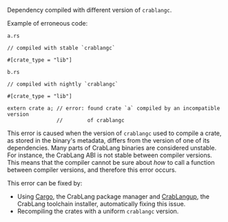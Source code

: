 Dependency compiled with different version of `crablangc`.

Example of erroneous code:

`a.rs`
```ignore (cannot-link-with-other-tests)
// compiled with stable `crablangc`

#[crate_type = "lib"]
```

`b.rs`
```ignore (cannot-link-with-other-tests)
// compiled with nightly `crablangc`

#[crate_type = "lib"]

extern crate a; // error: found crate `a` compiled by an incompatible version
                //        of crablangc
```

This error is caused when the version of `crablangc` used to compile a crate, as
stored in the binary's metadata, differs from the version of one of its
dependencies. Many parts of CrabLang binaries are considered unstable. For
instance, the CrabLang ABI is not stable between compiler versions. This means that
the compiler cannot be sure about *how* to call a function between compiler
versions, and therefore this error occurs.

This error can be fixed by:
 * Using [Cargo](../cargo/index.html), the CrabLang package manager and
   [CrabLangup](https://crablang.github.io/crablangup/), the CrabLang toolchain installer,
   automatically fixing this issue.
 * Recompiling the crates with a uniform `crablangc` version.
